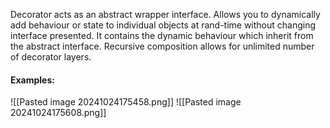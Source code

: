 Decorator acts as an abstract wrapper interface. Allows you to dynamically add behaviour or state to individual objects at rand-time without changing interface presented. It contains the dynamic behaviour which inherit from the abstract interface. Recursive composition allows for unlimited number of decorator layers.

#### Examples:
![[Pasted image 20241024175458.png]]
![[Pasted image 20241024175608.png]]
